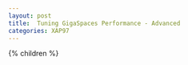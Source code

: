 ```yaml
---
layout: post
title:  Tuning GigaSpaces Performance - Advanced
categories: XAP97
---
```


{% children %}
